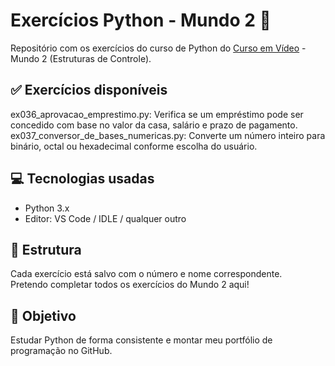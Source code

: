 # Exercícios Python - Mundo 2 🐍

Repositório com os exercícios do curso de Python do [Curso em Vídeo](https://www.cursoemvideo.com/) - Mundo 2 (Estruturas de Controle).

## ✅ Exercícios disponíveis

ex036_aprovacao_emprestimo.py: Verifica se um empréstimo pode ser concedido com base no valor da casa, salário e prazo de pagamento.
ex037_conversor_de_bases_numericas.py: Converte um número inteiro para binário, octal ou hexadecimal conforme escolha do usuário.

## 💻 Tecnologias usadas

- Python 3.x
- Editor: VS Code / IDLE / qualquer outro

## 📁 Estrutura

Cada exercício está salvo com o número e nome correspondente.  
Pretendo completar todos os exercícios do Mundo 2 aqui!

## 🚀 Objetivo

Estudar Python de forma consistente e montar meu portfólio de programação no GitHub.
